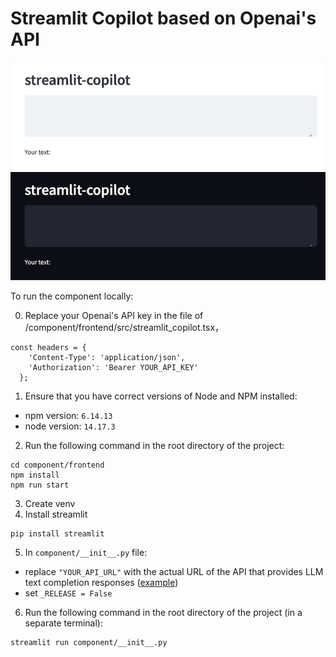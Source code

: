 # Streamlit Copilot based on Openai's API

![Copilot light](resources/copilot_light.gif)
![Copilot dark](resources/copilot_dark.gif)


To run the component locally:

0. Replace your Openai's API key in the file of /component/frontend/src/streamlit_copilot.tsx，
```
const headers = {
    'Content-Type': 'application/json',
    'Authorization': 'Bearer YOUR_API_KEY'
  };
```

1. Ensure that you have correct versions of Node and NPM installed:
- npm version: `6.14.13`
- node version: `14.17.3`
2. Run the following command in the root directory of the project:
```
cd component/frontend
npm install
npm run start
```
3. Create venv
4. Install streamlit
```
pip install streamlit
```
5. In `component/__init__.py` file:
- replace `"YOUR_API_URL"` with the actual URL of the API that provides LLM text completion responses ([example](https://llama-cpp-python.readthedocs.io/en/latest/install/macos/))
- set `_RELEASE = False`
6. Run the following command in the root directory of the project (in a separate terminal):
```
streamlit run component/__init__.py
```
